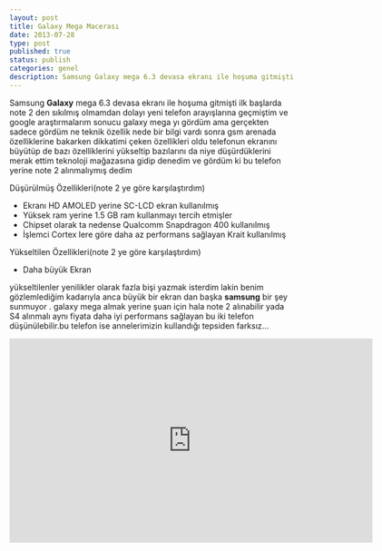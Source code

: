 ```yaml
---
layout: post
title: Galaxy Mega Macerası
date: 2013-07-28
type: post
published: true
status: publish
categories: genel
description: Samsung Galaxy mega 6.3 devasa ekranı ile hoşuma gitmişti ilk başlarda note 2 den sıkılmış olmamdan dolayı yeni telefon
---
```


Samsung **Galaxy** mega 6.3 devasa ekranı ile hoşuma gitmişti ilk başlarda note 2 den sıkılmış olmamdan dolayı yeni telefon arayışlarına geçmiştim ve google araştırmalarım sonucu galaxy mega yı gördüm ama gerçekten sadece gördüm ne teknik özellik nede bir bilgi vardı sonra gsm arenada özelliklerine bakarken dikkatimi çeken özellikleri oldu telefonun ekranını büyütüp de bazı özelliklerini yükseltip bazılarını da niye düşürdüklerini merak ettim teknoloji mağazasına gidip denedim ve gördüm ki bu telefon yerine note 2 alınmalıymış dedim

Düşürülmüş Özellikleri(note 2 ye göre karşılaştırdım)

*   Ekranı HD AMOLED yerine SC-LCD ekran kullanılmış
*   Yüksek ram yerine 1.5 GB ram kullanmayı tercih etmişler
*   Chipset olarak ta nedense Qualcomm Snapdragon 400 kullanılmış
*   İşlemci Cortex lere göre daha az performans sağlayan Krait kullanılmış

Yükseltilen Özellikleri(note 2 ye göre karşılaştırdım)

*   Daha büyük Ekran

yükseltilenler yenilikler olarak fazla bişi yazmak isterdim lakin benim gözlemlediğim kadarıyla anca büyük bir ekran dan başka **samsung** bir şey sunmuyor . galaxy mega almak yerine şuan için hala note 2 alınabilir yada S4 alınmalı aynı fiyata daha iyi performans sağlayan bu iki telefon düşünülebilir.bu telefon ise annelerimizin kullandığı tepsiden farksız...

<iframe width="640" height="360" src="https://www.youtube.com/embed/zb5Wp_i8oQo" frameborder="0" allowfullscreen></iframe>
